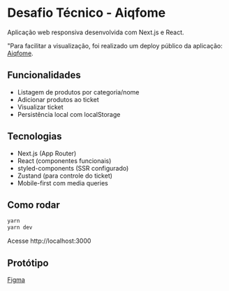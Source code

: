 # Desafio Técnico - Aiqfome

Aplicação web responsiva desenvolvida com Next.js e React. 

"Para facilitar a visualização, foi realizado um deploy público da aplicação: [Aiqfome](https://aiqfome-teste-phi.vercel.app/).

## Funcionalidades

- Listagem de produtos por categoria/nome
- Adicionar produtos ao ticket
- Visualizar ticket
- Persistência local com localStorage

## Tecnologias

- Next.js (App Router)
- React (componentes funcionais)
- styled-components (SSR configurado)
- Zustand (para controle do ticket)
- Mobile-first com media queries

## Como rodar

```bash
yarn
yarn dev
```

Acesse http://localhost:3000

## Protótipo

[Figma](https://www.figma.com/design/mgLRWavLkkZnDTVKOKQPie/-aiqfome--teste-front-end---MOBILE?node-id=1182-2552&p=f)

